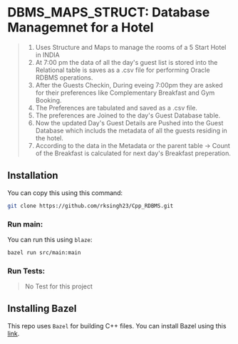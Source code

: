 # DBMS_MAPS_STRUCT: Database Managemnet for a Hotel
> 1. Uses Structure and Maps to manage the rooms of a 5 Start Hotel in INDIA                                                                                                     
> 2. At 7:00 pm the data of all the day's guest list is stored into the Relational table is saves as a .csv file for performing Oracle RDBMS operations.                           
> 3. After the Guests Checkin, During eveing 7:00pm they are asked for their preferences like Complementary Breakfast and Gym Booking.                                             
> 4. The Preferences are tabulated and saved as a .csv file.                                                                                                     
> 5. The preferences are Joined to the day's Guest Database table.
> 6. Now the updated Day's Guest Details<including the preferneces> are Pushed into the Guest Database which includs the metadata of all the guests residing in the hotel.       
> 7. According to the data in the Metadata or the parent table -> Count of the Breakfast is calculated for next day's Breakfast preperation.                    

## Installation

You can copy this using this command:

```bash
git clone https://github.com/rksingh23/Cpp_RDBMS.git
```

### Run main:

You can run this using `blaze`:

```bash
bazel run src/main:main
```

### Run Tests:
> No Test for this project

## Installing Bazel
This repo uses `Bazel` for building C++ files.
You can install Bazel using this [link](https://docs.bazel.build/versions/master/install.html).

